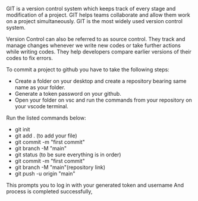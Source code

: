 
GIT is a version control system which keeps track of every stage and modification of a project.
GIT helps teams collaborate and allow them work on a project simultaneously.
GIT is the most widely used version control system.

Version Control can also be referred to as source control.
They track and manage changes whenever we write new codes or take further actions while writing codes.
They help developers compare earlier versions of their codes to fix errors.

To commit a project to github you have to take the following steps:

- Create a folder on your desktop and create a repository bearing same name as your folder.
- Generate a token password on your github.
- Open your folder on vsc and run the commands from your repository on your vscode terminal.

 Run the listed commands below:

* git init
* git add . (to add your file)
* git commit -m "first commit"
* git branch -M "main"
* git status (to be sure everything is in order)
* git commit -m "first commit"
* git branch -M "main"(repository link)
* git push -u origin "main"

 This prompts you to log in with your generated token and username
And process is completed successfully,


